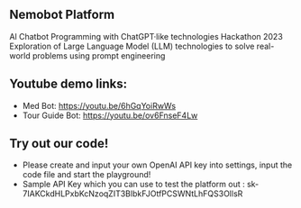 ## Nemobot Platform
Al Chatbot Programming with ChatGPT·like technologies Hackathon 2023
<br> Exploration of Large Language Model (LLM) technologies to solve real-world problems using prompt engineering

## Youtube demo links: 
- Med Bot: https://youtu.be/6hGqYoiRwWs
- Tour Guide Bot: https://youtu.be/ov6FnseF4Lw

## Try out our code! 
- Please create and input your own OpenAI API key into settings, input the code file and start the playground!
- Sample API Key which you can use to test the platform out :    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
